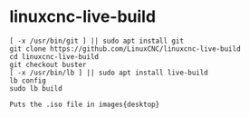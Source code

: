 # linuxcnc-live-build

    [ -x /usr/bin/git ] || sudo apt install git
    git clone https://github.com/LinuxCNC/linuxcnc-live-build
    cd linuxcnc-live-build
    git checkout buster
    [ -x /usr/bin/lb ] || sudo apt install live-build
    lb config
    sudo lb build
    
    Puts the .iso file in images{desktop}
